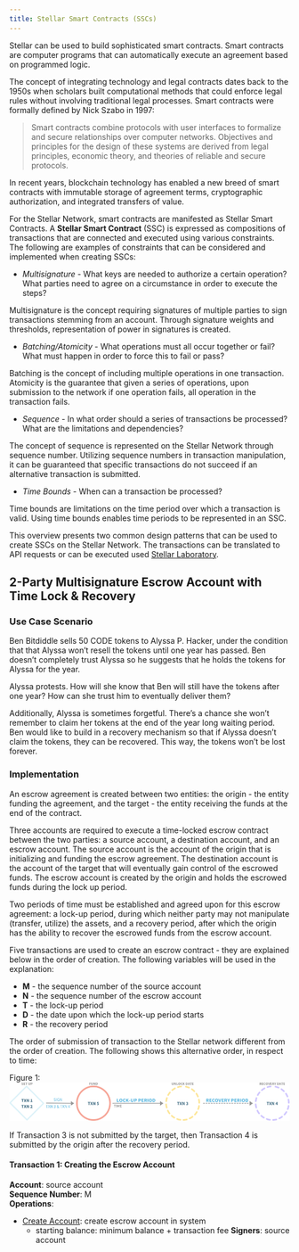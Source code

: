 ```yaml
---
title: Stellar Smart Contracts (SSCs)
---
```


Stellar can be used to build sophisticated smart contracts. Smart contracts are computer programs that can automatically execute an agreement based on programmed logic.

The concept of integrating technology and legal contracts dates back to the 1950s when scholars built computational methods that could enforce legal rules without involving traditional legal processes. Smart contracts were formally defined by Nick Szabo in 1997:

> Smart contracts combine protocols with user interfaces to formalize and secure relationships over computer networks. Objectives and principles for the design of these systems are derived from legal principles, economic theory, and theories of reliable and secure protocols. 

In recent years, blockchain technology has enabled a new breed of smart contracts with immutable storage of agreement terms, cryptographic authorization, and integrated transfers of value. 

For the Stellar Network, smart contracts are manifested as Stellar Smart Contracts. A **Stellar Smart Contract** (SSC) is expressed as compositions of transactions that are connected and executed using various constraints. The following are examples of constraints that can be considered and implemented when creating SSCs:

- *Multisignature* - What keys are needed to authorize a certain operation? What parties need to agree on a circumstance in order to execute the steps?

Multisignature is the concept requiring signatures of multiple parties to sign transactions stemming from an account. Through signature weights and thresholds, representation of power in signatures is created. 

- *Batching/Atomicity* - What operations must all occur together or fail? What must happen in order to force this to fail or pass?

Batching is the concept of including multiple operations in one transaction. Atomicity is the guarantee that given a series of operations, upon submission to the network if one operation fails, all operation in the transaction fails. 

- *Sequence* - In what order should a series of transactions be processed? What are the limitations and dependencies?

The concept of sequence is represented on the Stellar Network through sequence number. Utilizing sequence numbers in transaction manipulation, it can be guaranteed that specific transactions do not succeed if an alternative transaction is submitted. 

- *Time Bounds* - When can a transaction be processed?

Time bounds are limitations on the time period over which a transaction is valid. Using time bounds enables time periods to be represented in an SSC. 

This overview presents two common design patterns that can be used to create SSCs on the Stellar Network. The transactions can be translated to API requests or can be executed used [Stellar Laboratory](https://www.stellar.org/laboratory/).


## 2-Party Multisignature Escrow Account with Time Lock & Recovery
### Use Case Scenario
Ben Bitdiddle sells 50 CODE tokens to Alyssa P. Hacker, under the condition that that Alyssa won’t resell the tokens until one year has passed. Ben doesn’t completely trust Alyssa so he suggests that he holds the tokens for Alyssa for the year.

Alyssa protests. How will she know that Ben will still have the tokens after one year? How can she trust him to eventually deliver them?

Additionally, Alyssa is sometimes forgetful. There’s a chance she won’t remember to claim her tokens at the end of the year long waiting period. Ben would like to build in a recovery mechanism so that if Alyssa doesn’t claim the tokens, they can be recovered. This way, the tokens won’t be lost forever.

### Implementation
An escrow agreement is created between two entities: the origin - the entity funding the agreement, and the target - the entity receiving the funds at the end of the contract. 

Three accounts are required to execute a time-locked escrow contract between the two parties: a source account, a destination account, and an escrow account. The source account is the account of the origin that is initializing and funding the escrow agreement. The destination account is the account of the target that will eventually gain control of the escrowed funds. The escrow account is created by the origin and holds the escrowed funds during the lock up period. 

Two periods of time must be established and agreed upon for this escrow agreement: a lock-up period, during which neither party may not manipulate (transfer, utilize) the assets, and a recovery period, after which the origin has the ability to recover the escrowed funds from the escrow account. 

Five transactions are used to create an escrow contract - they are explained below in the order of creation. The following variables will be used in the explanation:
- **M** - the sequence number of the source account
- **N** - the sequence number of the escrow account
- **T** - the lock-up period
- **D** - the date upon which the lock-up period starts
- **R** - the recovery period

The order of submission of transaction to the Stellar network different from the order of creation. The following shows this alternative order, in respect to time: 

Figure 1:
![Diagram Transaction Submission Order for Escrow Agreements](assets/ssc-escrow.png)

If Transaction 3 is not submitted by the target, then Transaction 4 is submitted by the origin after the recovery period.


#### __Transaction 1: Creating the Escrow Account__
**Account**: source account  
**Sequence Number**: M  
**Operations**:
- [Create Account](../concepts/list-of-operations.html#create-account): create escrow account in system
	 - starting balance: minimum balance + transaction fee
**Signers**: source account

